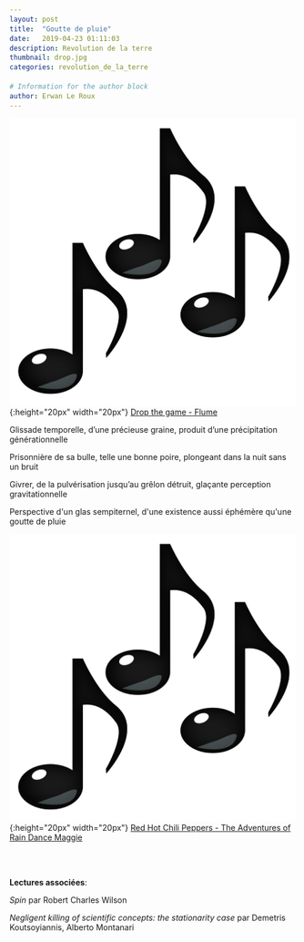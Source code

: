 ```yaml
---
layout: post
title:  "Goutte de pluie"
date:   2019-04-23 01:11:03
description: Revolution de la terre
thumbnail: drop.jpg
categories: revolution_de_la_terre

# Information for the author block
author: Erwan Le Roux
---
```





![](/assets/img/notes.png){:height="20px" width="20px"} [Drop the game - Flume][link1] 

Glissade temporelle, d’une précieuse graine, produit d’une précipitation générationnelle

Prisonnière de sa bulle, telle une bonne poire, plongeant dans la nuit sans un bruit

Givrer, de la pulvérisation jusqu’au grêlon détruit, glaçante perception gravitationnelle

Perspective d'un glas sempiternel, d'une existence aussi éphémère qu'une goutte de pluie


![](/assets/img/notes.png){:height="20px" width="20px"} [Red Hot Chili Peppers - The Adventures of Rain Dance Maggie][link2] 

[link1]: https://www.youtube.com/watch?v=6vopR3ys8Kw
[link2]: https://www.youtube.com/watch?v=RtBbinpK5XI

<br/>
<br/>

**Lectures associées**: 

_Spin_ par Robert Charles Wilson 

_Negligent killing of scientific concepts: the stationarity case_ par Demetris Koutsoyiannis, 
Alberto Montanari
